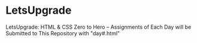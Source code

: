 # LetsUpgrade
LetsUpgrade: HTML &amp; CSS Zero to Hero – Assignments of Each Day will be Submitted to This Repository with "day#.html"
